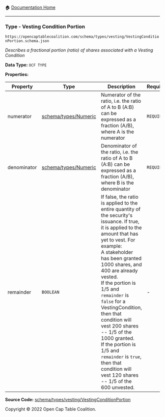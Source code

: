 :house: [Documentation Home](../../../../README.md)

---

### Type - Vesting Condition Portion

`https://opencaptablecoalition.com/schema/types/vesting/VestingConditionPortion.schema.json`

_Describes a fractional portion (ratio) of shares associated with a Vesting Condition_

**Data Type:** `OCF TYPE`

**Properties:**

| Property    | Type                                  | Description                                                                                                                                                                                                                                                                                                                                                                                                                                                                                                        | Required   |
| ----------- | ------------------------------------- | ------------------------------------------------------------------------------------------------------------------------------------------------------------------------------------------------------------------------------------------------------------------------------------------------------------------------------------------------------------------------------------------------------------------------------------------------------------------------------------------------------------------ | ---------- |
| numerator   | [schema/types/Numeric](../Numeric.md) | Numerator of the ratio, i.e. the ratio of A to B (A:B) can be expressed as a fraction (A/B), where A is the numerator                                                                                                                                                                                                                                                                                                                                                                                              | `REQUIRED` |
| denominator | [schema/types/Numeric](../Numeric.md) | Denominator of the ratio, i.e. the ratio of A to B (A:B) can be expressed as a fraction (A/B), where B is the denominator                                                                                                                                                                                                                                                                                                                                                                                          | `REQUIRED` |
| remainder   | `BOOLEAN`                             | If false, the ratio is applied to the entire quantity of the security's issuance. If true, it is applied to the amount that has yet to vest. For example:</br> A stakeholder has been granted 1000 shares, and 400 are already vested.</br>If the portion is 1/5 and `remainder` is `false` for a VestingCondition, then that condition will vest 200 shares -- 1/5 of the 1000 granted.</br>If the portion is 1/5 and `remainder` is `true`, then that condition will vest 120 shares -- 1/5 of the 600 unvested. | -          |

**Source Code:** [schema/types/vesting/VestingConditionPortion](../../../docs/markdown/schema/types/vesting/VestingConditionPortion.schema.json)

Copyright © 2022 Open Cap Table Coalition.
